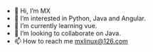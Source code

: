 - 👋 Hi, I’m MX
- 👀 I’m interested in Python, Java and Angular.
- 🌱 I’m currently learning vue.
- 💞️ I’m looking to collaborate on Java.
- 📫 How to reach me mxlinux@126.com

<!---
Java6P/Java6P is a ✨ special ✨ repository because its `README.md` (this file) appears on your GitHub profile.
You can click the Preview link to take a look at your changes.
--->
